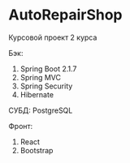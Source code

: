 # AutoRepairShop
Курсовой проект 2 курса

Бэк:
1. Spring Boot 2.1.7
2. Spring MVC
3. Spring Security
4. Hibernate

СУБД: 
PostgreSQL

Фронт:
1. React
2. Bootstrap
